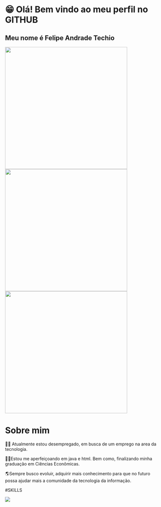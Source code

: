 # 😁 Olá! Bem vindo ao meu perfil no GITHUB
## Meu nome é Felipe Andrade Techio
<img src="https://camo.githubusercontent.com/e9779c707209683ade8c4777580a6797bf13d6ebd03d62fb5990380523e97172/68747470733a2f2f6769746875622d726561646d652d73746174732e76657263656c2e6170702f6170693f757365726e616d653d66656c697065616e647261646574656368696f267468656d653d68696768636f6e74726173742673686f775f69636f6e733d7472756526686964655f626f726465723d66616c736526636f756e745f707269766174653d74727565" width="400" />
<img src="https://camo.githubusercontent.com/10a195c3558424209f436e4e426d55588b3a90f49532f5e245ec1cdb75b73d65/68747470733a2f2f6769746875622d726561646d652d73747265616b2d73746174732e6865726f6b756170702e636f6d2f3f757365723d66656c697065616e647261646574656368696f267468656d653d68696768636f6e747261737426686964655f626f726465723d66616c7365" width="400" />
<img src="https://camo.githubusercontent.com/3b1a97c94908b03f65e509b03bcb08411eb93889a155d628d3e39c7ef77c9497/68747470733a2f2f6769746875622d726561646d652d73746174732e76657263656c2e6170702f6170692f746f702d6c616e67732f3f757365726e616d653d66656c697065616e647261646574656368696f267468656d653d68696768636f6e74726173742673686f775f69636f6e733d7472756526686964655f626f726465723d66616c7365266c61796f75743d636f6d70616374" width="400" />

# Sobre mim
👦🏻 Atualmente estou desempregado, em busca de um emprego na area da tecnologia.

👨‍🎓Estou me aperfeiçoando em java e html. Bem como, finalizando minha graduação em Ciências Econômicas.

🌎Sempre busco evoluir, adquirir mais conhecimento para que no futuro possa ajudar mais a comunidade da tecnologia da informação.<br>


#SKILLS 

<img src="	https://img.shields.io/badge/Java-ED8B00?style=for-the-badge&logo=openjdk&logoColor=white" />








